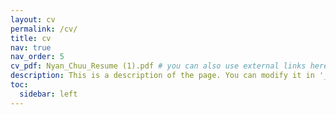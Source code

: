 ```yaml
---
layout: cv
permalink: /cv/
title: cv
nav: true
nav_order: 5
cv_pdf: Nyan_Chuu_Resume (1).pdf # you can also use external links here
description: This is a description of the page. You can modify it in '_pages/cv.md'. You can also change or remove the top pdf download button.
toc:
  sidebar: left
---
```

